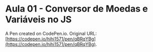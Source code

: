 # Aula 01 - Conversor de Moedas e Variáveis no JS

A Pen created on CodePen.io. Original URL: [https://codepen.io/hihi1571/pen/qBRqYBg](https://codepen.io/hihi1571/pen/qBRqYBg).


